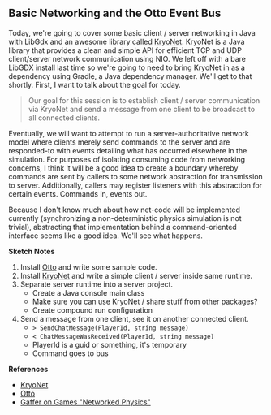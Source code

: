 Basic Networking and the Otto Event Bus
---

Today, we're going to cover some basic client / server networking in Java with LibGdx and an awesome library called [KryoNet][kryonet]. KryoNet is a Java library that provides a clean and simple API for efficient TCP and UDP client/server network communication using NIO. We left off with a bare LibGDX install last time so we're going to need to bring KryoNet in as a dependency using Gradle, a Java dependency manager. We'll get to that shortly. First, I want to talk about the goal for today.

> Our goal for this session is to establish client / server communication via KryoNet and send a message from one client to be broadcast to all connected clients.

Eventually, we will want to attempt to run a server-authoritative network model where clients merely send commands to the server and are responded-to with events detailing what has occurred elsewhere in the simulation. For purposes of isolating consuming code from networking concerns, I think it will be a good idea to create a boundary whereby commands are sent by callers to some network abstraction for transmission to server. Additionally, callers may register listeners with this abstraction for certain events. Commands in, events out.

Because I don't know much about how net-code will be implemented currently (synchronizing a non-deterministic physics simulation is not trivial), abstracting that implementation behind a command-oriented interface seems like a good idea. We'll see what happens.

**Sketch Notes**

1. Install [Otto][otto] and write some sample code.
2. Install [KryoNet][kryonet] and write a simple client / server inside same runtime.
3. Separate server runtime into a server project.
    - Create a Java console main class
    - Make sure you can use KryoNet / share stuff from other packages?
    - Create compound run configuration
4. Send a message from one client, see it on another connected client.
    - `> SendChatMessage(PlayerId, string message)`
    - `< ChatMessageWasReceived(PlayerId, string message)`
    - PlayerId is a guid or something, it's temporary
    - Command goes to bus

**References**

- [KryoNet][kryonet]
- [Otto][otto]
- [Gaffer on Games "Networked Physics"](http://gafferongames.com/networked-physics/introduction-to-networked-physics/)

[kryonet]: https://github.com/EsotericSoftware/kryonet
[otto]: https://github.com/square/otto